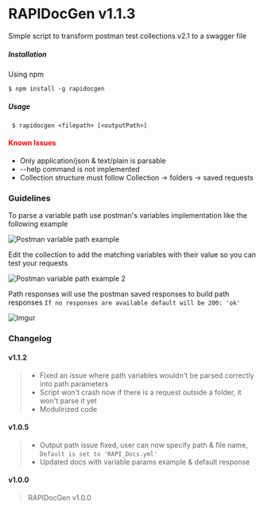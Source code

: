 
# RAPIDocGen v1.1.3


Simple script to transform postman test collections v2.1 to a swagger file


##### Installation

Using npm

```
$ npm install -g rapidocgen
```

##### Usage


```
 $ rapidocgen <filepath> [<outputPath>]
```

#### <span style="color:red">Known Issues</span>


-  Only application/json & text/plain is parsable
-  --help command is not implemented
-  Collection structure must follow Collection -> folders -> saved requests


### Guidelines

To parse a variable path use postman's variables implementation like the following example

![Postman variable path example](https://i.imgur.com/an9ihtV.png )

Edit the collection to add the matching variables with their value so you can test your requests

![Postman variable path example 2](https://i.imgur.com/kARJPmv.png)


Path responses will use the postman saved responses to build path responses
`If no responses are available default will be 200: 'ok'`

![Imgur](https://i.imgur.com/A5BO9aX.png)


### Changelog


#### v1.1.2
> - Fixed an issue where path variables wouldn't be parsed correctly into path parameters
> - Script won't crash now if there is a request outside a folder, it won't parse it yet
> - Modulirized code

#### v1.0.5
> - Output path issue fixed, user can now specify path & file name, `Default is set to 'RAPI_Docs.yml'`
> - Updated docs with variable params example & default response


#### v1.0.0

> RAPIDocGen v1.0.0
